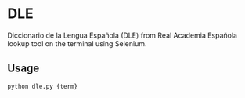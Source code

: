# DLE

Diccionario de la Lengua Española (DLE) from Real Academia Española lookup tool on the terminal using Selenium.

## Usage

```python dle.py {term}```
